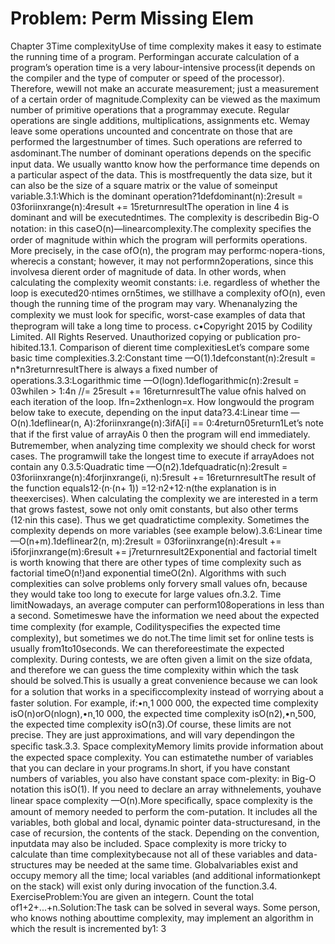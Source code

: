 # Problem: Perm Missing Elem

Chapter 3Time complexityUse of time complexity makes it easy to estimate the running time of a program. Performingan accurate calculation of a program’s operation time is a very labour-intensive process(it depends on the compiler and the type of computer or speed of the processor). Therefore, wewill not make an accurate measurement; just a measurement of a certain order of magnitude.Complexity can be viewed as the maximum number of primitive operations that a programmay execute. Regular operations are single additions, multiplications, assignments etc. Wemay leave some operations uncounted and concentrate on those that are performed the largestnumber of times. Such operations are referred to asdominant.The number of dominant operations depends on the speciﬁc input data. We usually wantto know how the performance time depends on a particular aspect of the data. This is mostfrequently the data size, but it can also be the size of a square matrix or the value of someinput variable.3.1:Which is the dominant operation?1defdominant(n):2result = 03foriinxrange(n):4result += 15returnresultThe operation in line 4 is dominant and will be executedntimes. The complexity is describedin Big-O notation: in this caseO(n)—linearcomplexity.The complexity speciﬁes the order of magnitude within which the program will performits operations. More precisely, in the case ofO(n), the program may performc·nopera-tions, wherecis a constant; however, it may not performn2operations, since this involvesa di erent order of magnitude of data. In other words, when calculating the complexity weomit constants: i.e. regardless of whether the loop is executed20·ntimes orn5times, we stillhave a complexity ofO(n), even though the running time of the program may vary. Whenanalyzing the complexity we must look for speciﬁc, worst-case examples of data that theprogram will take a long time to process.
c•Copyright 2015 by Codility Limited. All Rights Reserved. Unauthorized copying or publication pro-hibited.13.1. Comparison of di erent time complexitiesLet’s compare some basic time complexities.3.2:Constant time —O(1).1defconstant(n):2result = n*n3returnresultThere is always a ﬁxed number of operations.3.3:Logarithmic time —O(logn).1deflogarithmic(n):2result = 03whilen > 1:4n //= 25result += 16returnresultThe value ofnis halved on each iteration of the loop. Ifn=2xthenlogn=x. How longwould the program below take to execute, depending on the input data?3.4:Linear time —O(n).1deflinear(n, A):2foriinxrange(n):3ifA[i] == 0:4return05return1Let’s note that if the ﬁrst value of arrayAis 0 then the program will end immediately. Butremember, when analyzing time complexity we should check for worst cases. The programwill take the longest time to execute if arrayAdoes not contain any 0.3.5:Quadratic time —O(n2).1defquadratic(n):2result = 03foriinxrange(n):4forjinxrange(i, n):5result += 16returnresultThe result of the function equals12·(n·(n+ 1)) =12·n2+12·n(the explanation is in theexercises). When calculating the complexity we are interested in a term that grows fastest, sowe not only omit constants, but also other terms (12·nin this case). Thus we get quadratictime complexity. Sometimes the complexity depends on more variables (see example below).3.6:Linear time —O(n+m).1deflinear2(n, m):2result = 03foriinxrange(n):4result += i5forjinxrange(m):6result += j7returnresult2Exponential and factorial timeIt is worth knowing that there are other types of time complexity such as factorial timeO(n!)and exponential timeO(2n). Algorithms with such complexities can solve problems only forvery small values ofn, because they would take too long to execute for large values ofn.3.2. Time limitNowadays, an average computer can perform108operations in less than a second. Sometimeswe have the information we need about the expected time complexity (for example, Codilityspeciﬁes the expected time complexity), but sometimes we do not.The time limit set for online tests is usually from1to10seconds. We can thereforeestimate the expected complexity. During contests, we are often given a limit on the size ofdata, and therefore we can guess the time complexity within which the task should be solved.This is usually a great convenience because we can look for a solution that works in a speciﬁccomplexity instead of worrying about a faster solution. For example, if:•n˛1 000 000, the expected time complexity isO(n)orO(nlogn),•n˛10 000, the expected time complexity isO(n2),•n˛500, the expected time complexity isO(n3).Of course, these limits are not precise. They are just approximations, and will vary dependingon the speciﬁc task.3.3. Space complexityMemory limits provide information about the expected space complexity. You can estimatethe number of variables that you can declare in your programs.In short, if you have constant numbers of variables, you also have constant space com-plexity: in Big-O notation this isO(1). If you need to declare an array withnelements, youhave linear space complexity —O(n).More speciﬁcally, space complexity is the amount of memory needed to perform the com-putation. It includes all the variables, both global and local, dynamic pointer data-structuresand, in the case of recursion, the contents of the stack. Depending on the convention, inputdata may also be included. Space complexity is more tricky to calculate than time complexitybecause not all of these variables and data-structures may be needed at the same time. Globalvariables exist and occupy memory all the time; local variables (and additional informationkept on the stack) will exist only during invocation of the function.3.4. ExerciseProblem:You are given an integern. Count the total of1+2+...+n.Solution:The task can be solved in several ways. Some person, who knows nothing abouttime complexity, may implement an algorithm in which the result is incremented by1:
3